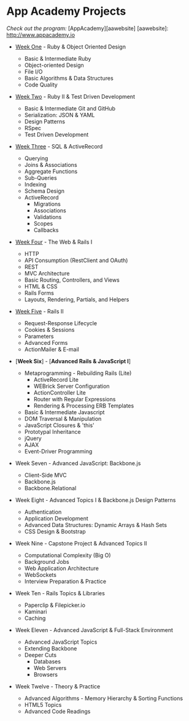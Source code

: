 # App Academy Projects

_Check out the program:_ [AppAcademy][aawebsite]
[aawebsite]: http://www.appacademy.io

+ [Week One][w1] - Ruby & Object Oriented Design
  + Basic & Intermediate Ruby
  + Object-oriented Design
  + File I/O
  + Basic Algorithms & Data Structures
  + Code Quality

+ [Week Two][w2] - Ruby II & Test Driven Development
  + Basic & Intermediate Git and GitHub
  + Serialization: JSON & YAML
  + Design Patterns
  + RSpec
  + Test Driven Development

+ [Week Three][w3] - SQL & ActiveRecord
  + Querying
  + Joins & Associations
  + Aggregate Functions
  + Sub-Queries
  + Indexing
  + Schema Design
  + ActiveRecord
    + Migrations
    + Associations
    + Validations
    + Scopes
    + Callbacks

+ [Week Four][w4] - The Web & Rails I
  + HTTP
  + API Consumption (RestClient and OAuth)
  + REST
  + MVC Architecture
  + Basic Routing, Controllers, and Views
  + HTML & CSS
  + Rails Forms
  + Layouts, Rendering, Partials, and Helpers

+ [Week Five][w5] - Rails II
  + Request-Response Lifecycle
  + Cookies & Sessions
  + Parameters
  + Advanced Forms
  + ActionMailer & E-mail

+ [**Week Six**] - [**Advanced Rails & JavaScript I**]
  + Metaprogramming - Rebuilding Rails (Lite)
    + ActiveRecord Lite
    + WEBrick Server Configuration
    + ActionController Lite
    + Router with Regular Expressions
    + Rendering & Processing ERB Templates
  + Basic & Intermediate Javascript
  + DOM Traversal & Manipulation
  + JavaScript Closures & 'this'
  + Prototypal Inheritance
  + jQuery
  + AJAX
  + Event-Driver Programming

+ Week Seven - Advanced JavaScript: Backbone.js
  + Client-Side MVC
  + Backbone.js
  + Backbone.Relational

+ Week Eight - Advanced Topics I & Backbone.js Design Patterns
  + Authentication
  + Application Development
  + Advanced Data Structures: Dynamic Arrays & Hash Sets
  + CSS Design & Bootstrap

+ Week Nine - Capstone Project & Advanced Topics II
  + Computational Complexity (Big O)
  + Background Jobs
  + Web Application Architecture
  + WebSockets
  + Interview Preparation & Practice

+ Week Ten - Rails Topics & Libraries
  + Paperclip & Filepicker.io
  + Kaminari
  + Caching

+ Week Eleven - Advanced JavaScript & Full-Stack Environment
  + Advanced JavaScript Topics
  + Extending Backbone
  + Deeper Cuts
    + Databases
    + Web Servers
    + Browsers

+ Week Twelve - Theory & Practice
  + Advanced Algorithms - Memory Hierarchy & Sorting Functions
  + HTML5 Topics
  + Advanced Code Readings


[w1]: ./W1/README.md
[w2]: ./W2/README.md
[w3]: ./W3/README.md
[w4]: ./W4/README.md
[w5]: ./W5/README.md
[w6]: ./W6/README.md
